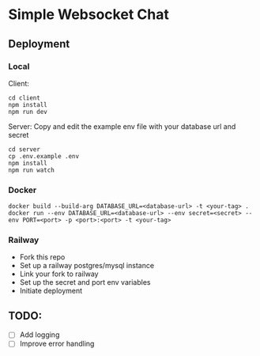 # Simple Websocket Chat

## Deployment

### Local

Client:
```
cd client
npm install
npm run dev
```

Server:
Copy and edit the example env file with your database url and secret
```
cd server
cp .env.example .env
npm install
npm run watch
```

### Docker

```
docker build --build-arg DATABASE_URL=<database-url> -t <your-tag> .
docker run --env DATABASE_URL=<database-url> --env secret=<secret> --env PORT=<port> -p <port>:<port> -t <your-tag>
```

### Railway

- Fork this repo
- Set up a railway postgres/mysql instance
- Link your fork to railway
- Set up the secret and port env variables
- Initiate deployment

## TODO:
- [ ] Add logging
- [ ] Improve error handling
